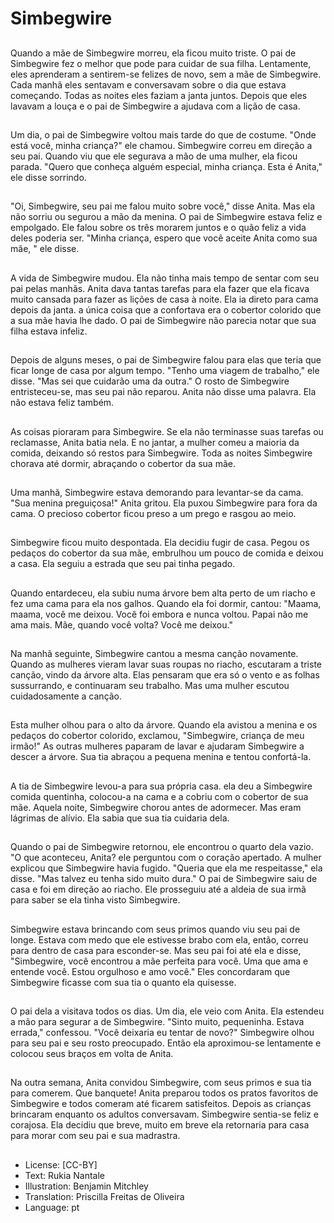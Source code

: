 # Simbegwire

##
Quando a mãe de Simbegwire morreu, ela ficou muito triste. O pai de Simbegwire fez o melhor que pode para cuidar de sua filha. Lentamente, eles aprenderam a sentirem-se felizes de novo, sem a mãe de Simbegwire. Cada manhã eles sentavam e conversavam sobre o dia que estava começando. Todas as noites eles faziam a janta juntos. Depois que eles lavavam a louça e o pai de Simbegwire a ajudava com a lição de casa.

##
Um dia, o pai de Simbegwire voltou mais tarde do que de costume. "Onde está você, minha criança?" ele chamou. Simbegwire correu em direção a seu pai. Quando viu que ele segurava a mão de uma mulher, ela ficou parada.  "Quero que conheça alguém especial, minha criança. Esta é Anita," ele disse sorrindo.

##
"Oi, Simbegwire, seu pai me falou muito sobre você," disse Anita. Mas ela não sorriu ou segurou a mão da menina. O pai de Simbegwire estava feliz e empolgado. Ele falou sobre os três morarem juntos e o quão feliz a vida deles poderia ser. "Minha criança, espero que você aceite Anita como sua mãe, " ele disse.

##
A vida de Simbegwire mudou. Ela não tinha mais tempo de sentar com seu pai pelas manhãs. Anita dava tantas tarefas para ela fazer que ela ficava muito cansada para fazer as lições de casa à noite. Ela ia direto para cama depois da janta. a única coisa que a confortava era o cobertor colorido que a sua mãe havia lhe dado. O pai de Simbegwire não parecia notar que sua filha estava infeliz.

##
Depois de alguns meses, o pai de Simbegwire falou para elas que teria que ficar longe de casa por algum tempo. "Tenho uma viagem de trabalho," ele disse. "Mas sei que cuidarão uma da outra." O rosto de Simbegwire entristeceu-se, mas seu pai não reparou. Anita não disse uma palavra. Ela não estava feliz também.

##
As coisas pioraram para Simbegwire. Se ela não terminasse suas tarefas ou reclamasse, Anita batia nela. E no jantar, a mulher comeu a maioria da comida, deixando só restos para Simbegwire. Toda as noites Simbegwire chorava até dormir, abraçando o cobertor da sua mãe.

##
Uma manhã, Simbegwire estava demorando para levantar-se da cama. "Sua menina preguiçosa!" Anita gritou. Ela puxou Simbegwire para fora da cama. O precioso cobertor ficou preso a um prego e rasgou ao meio.

##
Simbegwire ficou muito despontada. Ela decidiu fugir de casa. Pegou os pedaços do cobertor da sua mãe, embrulhou um pouco de comida e deixou a casa. Ela seguiu a estrada que seu pai tinha pegado.

##
Quando entardeceu, ela subiu numa árvore bem alta perto de um riacho e fez uma cama para ela nos galhos. Quando ela foi dormir, cantou: "Maama, maama, você me deixou. Você foi embora e nunca voltou. Papai não me ama mais. Mãe, quando você volta? Você me deixou."

##
Na manhã seguinte, Simbegwire cantou a mesma canção novamente. Quando as mulheres vieram lavar suas roupas no riacho, escutaram a triste canção, vindo da árvore alta. Elas pensaram que era só o vento e as folhas sussurrando, e continuaram seu trabalho. Mas uma mulher escutou cuidadosamente a canção. 

##
Esta mulher olhou para o alto da árvore. Quando ela avistou a menina e os pedaços do cobertor colorido, exclamou, "Simbegwire, criança de meu irmão!" As outras mulheres paparam de lavar e ajudaram Simbegwire a descer a árvore. Sua tia abraçou a pequena menina e tentou confortá-la.

##
A tia de Simbegwire levou-a para sua própria casa. ela deu a Simbegwire comida quentinha, colocou-a na cama e a cobriu com o cobertor de sua mãe. Aquela noite, Simbegwire chorou antes de adormecer. Mas eram lágrimas de alívio. Ela sabia que sua tia cuidaria dela. 

##
Quando o pai de Simbegwire retornou, ele encontrou o quarto dela vazio. "O que aconteceu, Anita? ele perguntou com o coração apertado. A mulher explicou que Simbegwire havia fugido. "Queria que ela me respeitasse," ela disse. "Mas talvez eu tenha sido muito dura." O pai de Simbegwire saiu de casa e foi em direção ao riacho. Ele prosseguiu até a aldeia de sua irmã para saber se ela tinha visto Simbegwire.

##
Simbegwire estava brincando com seus primos quando viu seu pai de longe. Estava com medo que ele estivesse brabo com ela, então, correu para dentro de casa para esconder-se. Mas seu pai foi até ela e disse, "Simbegwire, você encontrou a mãe perfeita para você. Uma que ama e entende você. Estou orgulhoso e amo você." Eles concordaram que Simbegwire ficasse com sua tia o quanto ela quisesse.

##
O pai dela a visitava todos os dias. Um dia, ele veio com Anita. Ela estendeu a mão para segurar a de Simbegwire. "Sinto muito, pequeninha. Estava errada," confessou. "Você deixaria eu tentar de novo?" Simbegwire olhou para seu pai e seu rosto preocupado. Então ela aproximou-se lentamente e colocou seus braços em volta de Anita.

##
Na outra semana, Anita convidou Simbegwire, com seus primos e sua tia para comerem. Que banquete! Anita preparou todos os pratos favoritos de Simbegwire e todos comeram até ficarem satisfeitos. Depois as crianças brincaram enquanto os adultos conversavam. Simbegwire sentia-se feliz e corajosa. Ela decidiu que breve, muito em breve ela retornaria para casa para morar com seu pai e sua madrastra.

##
* License: [CC-BY]
* Text: Rukia Nantale
* Illustration: Benjamin Mitchley
* Translation: Priscilla Freitas de Oliveira
* Language: pt
